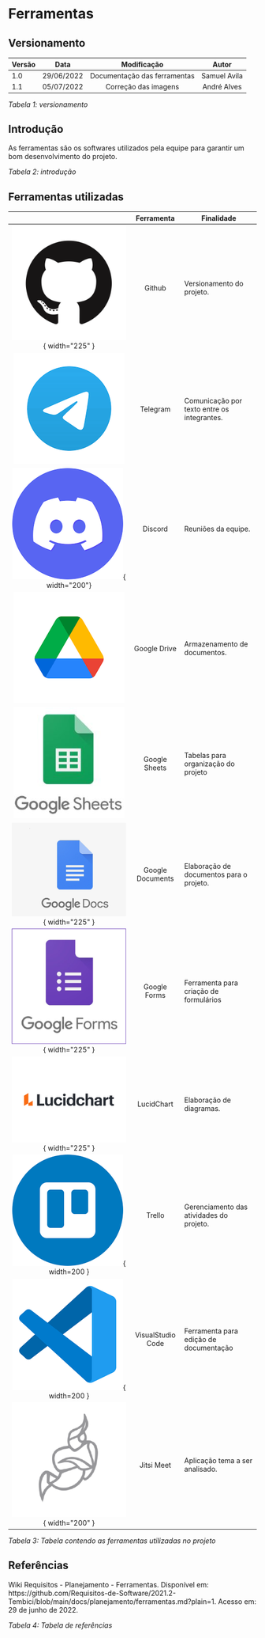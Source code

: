 # Ferramentas

## Versionamento

| Versão | Data       |         Modificação          |    Autor     |
| ------ | ---------- | :--------------------------: | :----------: |
| 1.0    | 29/06/2022 | Documentação das ferramentas | Samuel Avila |
| 1.1    | 05/07/2022 | Correção das imagens         | André Alves  |

_Tabela 1: versionamento_

## Introdução

<p> As ferramentas são os softwares utilizados pela equipe para garantir um bom desenvolvimento do projeto.</p>

_Tabela 2: introdução_

## Ferramentas utilizadas

|                                                   |    Ferramenta     | Finalidade                                  |
| :-----------------------------------------------: | :---------------: | ------------------------------------------- |
| ![Github](../assets/icons/githubicon.png){ width="225" }     |      Github       | Versionamento do projeto.|
| ![Telegram](../assets/icons/telegramicon.png)     |     Telegram      | Comunicação por texto entre os integrantes. |
| ![Discord](../assets/icons/discordicon.png){ width="200"}       |      Discord      | Reuniões da equipe.                         |
| ![Google Drive](../assets/icons/driveicon.png)    |   Google Drive    | Armazenamento de documentos.                |
| ![Google Sheets](../assets/icons/googlesheetsicon.jpg)  |   Google Sheets   | Tabelas para organização do projeto         |
| ![Google Documents](../assets/icons/docsicon.png){ width="225" } | Google Documents  | Elaboração de documentos para o projeto.    |
| ![Google Forms](../assets/icons/googleforms.JPG){ width="225" }  |   Google Forms    | Ferramenta para criação de formulários      |
| ![LucidChart](../assets/icons/lucidcharticon.png){ width="225" } |    LucidChart     | Elaboração de diagramas.                    |
|     ![Trello](../assets/icons/trelloicon.png){ width=200 }       |      Trello       | Gerenciamento das atividades do projeto.    |
|     ![VsCode](../assets/icons/vscodeicon.png){ width=200 }       | VisualStudio Code | Ferramenta para edição de documentação      |
|     ![Jitsi](../assets/icons/jitsiicon.png){ width="200" }      |    Jitsi Meet     | Aplicação tema a ser analisado.             |

_Tabela 3: Tabela contendo as ferramentas utilizadas no projeto_

## Referências

<p>Wiki Requisitos - Planejamento - Ferramentas. Disponível em: https://github.com/Requisitos-de-Software/2021.2-Tembici/blob/main/docs/planejamento/ferramentas.md?plain=1. Acesso em: 29 de junho de 2022.</p>

_Tabela 4: Tabela de referências_
